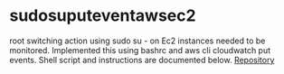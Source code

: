 # sudosuputeventawsec2
root switching action using sudo su - on Ec2 instances needed to be monitored. Implemented this using bashrc and aws cli cloudwatch put events. Shell script and instructions are documented below. 
<a href="https://github.com/venumkottidi/sudosuputeventawsec2">Repository</a>
